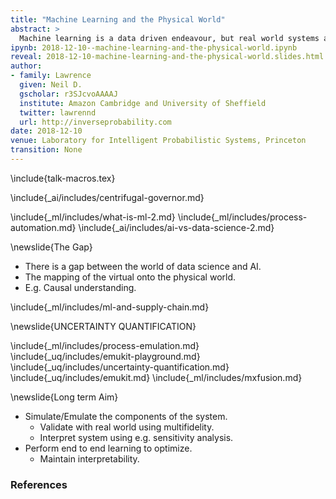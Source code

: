 ```yaml
---
title: "Machine Learning and the Physical World"
abstract: >
  Machine learning is a data driven endeavour, but real world systems are physical and mechanistic. In this talk we will review approaches to integrating machine learning with real world systems. Our focus will be on emulation (otherwise known as surrogate modeling). 
ipynb: 2018-12-10--machine-learning-and-the-physical-world.ipynb
reveal: 2018-12-10-machine-learning-and-the-physical-world.slides.html
author:
- family: Lawrence
  given: Neil D.
  gscholar: r3SJcvoAAAAJ
  institute: Amazon Cambridge and University of Sheffield
  twitter: lawrennd
  url: http://inverseprobability.com
date: 2018-12-10
venue: Laboratory for Intelligent Probabilistic Systems, Princeton
transition: None
---
```


\include{talk-macros.tex}

\include{_ai/includes/centrifugal-governor.md}

\include{_ml/includes/what-is-ml-2.md}
\include{_ml/includes/process-automation.md}
\include{_ai/includes/ai-vs-data-science-2.md}

\newslide{The Gap}

* There is a gap between the world of data science and AI.
* The mapping of the virtual onto the physical world.
* E.g. Causal understanding. 

\include{_ml/includes/ml-and-supply-chain.md}
<!--include{_ml/includes/or-control-econometrics-statistics-ml.md}-->

\newslide{UNCERTAINTY QUANTIFICATION}

\include{_ml/includes/process-emulation.md}
\include{_uq/includes/emukit-playground.md}
\include{_uq/includes/uncertainty-quantification.md}
\include{_uq/includes/emukit.md}
\include{_ml/includes/mxfusion.md}

\newslide{Long term Aim}

* Simulate/Emulate the components of the system.
    * Validate with real world using multifidelity.
	* Interpret system using e.g. sensitivity analysis.
* Perform end to end learning to optimize.
    * Maintain interpretability.


### References






